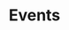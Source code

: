 ---
description: "Upcoming events that have been published on the website" # This is a short summary of the page, which is used for SEO (Search Engine Optimisation purposes) It does not appear to the users, but is used as part of the site's metadata, which is used by search engines. Therefore, it's strongly recommended to set this to something meaningful, as it will have a positive impact on discoverability of your content in public searches.
title: "Events" # Title of the events page
publishDate: "" # Date that the event should be published on the site (Any builds that you run after this date will display the site). Useful if you want to time this with some kind of social media push/press release.
menu:
  main:
    weight: 3
  footer: 
    weight: 3
---